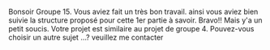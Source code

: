 Bonsoir Groupe 15. Vous aviez fait un très bon travail. ainsi vous aviez bien suivie la structure proposé pour cette 1er partie à savoir. Bravo!! 
Mais y'a un petit soucis. Votre projet est similaire au projet de groupe 4. Pouvez-vous choisir un autre sujet ...? veuillez me contacter  
